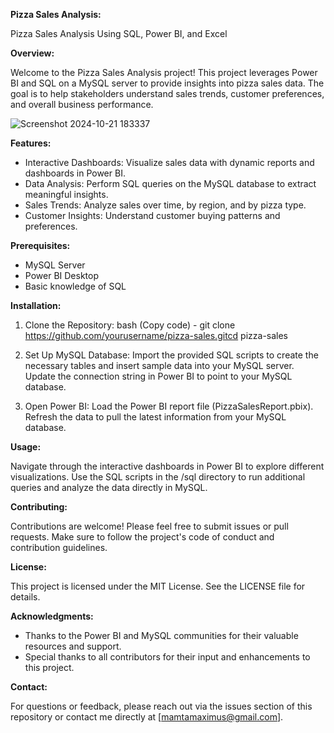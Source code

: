 **Pizza Sales Analysis:**

Pizza Sales Analysis Using SQL, Power BI, and Excel

**Overview:**

Welcome to the Pizza Sales Analysis project! This project leverages Power BI and SQL on a MySQL server to provide insights into pizza sales data. The goal is to help stakeholders understand sales trends, customer preferences, and overall business performance.


![Screenshot 2024-10-21 183337](https://github.com/user-attachments/assets/3326f02f-f4a1-44c5-ae6f-72b7d66c1711)



**Features:**
- Interactive Dashboards: Visualize sales data with dynamic reports and dashboards in Power BI.
- Data Analysis: Perform SQL queries on the MySQL database to extract meaningful insights.
- Sales Trends: Analyze sales over time, by region, and by pizza type.
- Customer Insights: Understand customer buying patterns and preferences.

**Prerequisites:**
- MySQL Server
- Power BI Desktop
- Basic knowledge of SQL

**Installation:**
1. Clone the Repository:
bash (Copy code) -  git clone https://github.com/yourusername/pizza-sales.gitcd pizza-sales

2. Set Up MySQL Database:
Import the provided SQL scripts to create the necessary tables and insert sample data into your MySQL server.
Update the connection string in Power BI to point to your MySQL database.

3. Open Power BI:
Load the Power BI report file (PizzaSalesReport.pbix).
Refresh the data to pull the latest information from your MySQL database.


**Usage:**

Navigate through the interactive dashboards in Power BI to explore different visualizations.
Use the SQL scripts in the /sql directory to run additional queries and analyze the data directly in MySQL.


**Contributing:**

Contributions are welcome! Please feel free to submit issues or pull requests. Make sure to follow the project's code of conduct and contribution guidelines.


**License:**

This project is licensed under the MIT License. See the LICENSE file for details.


**Acknowledgments:**
- Thanks to the Power BI and MySQL communities for their valuable resources and support.
- Special thanks to all contributors for their input and enhancements to this project.

  
**Contact:**

For questions or feedback, please reach out via the issues section of this repository or contact me directly at [mamtamaximus@gmail.com].
